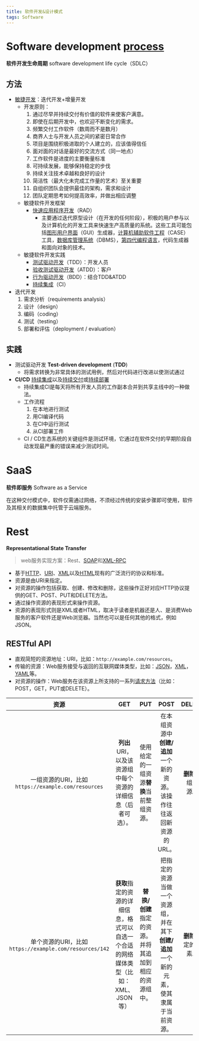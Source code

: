 ```yaml
---
title: 软件开发&设计模式
tags: Software
---
```


# Software development [process](https://en.wikipedia.org/wiki/Software_development_process)

**软件开发生命周期** software development life cycle（SDLC）

## 方法

- [敏捷开发](https://en.wikipedia.org/wiki/Agile_software_development)：迭代开发+增量开发
  - 开发原则：
    1. 通过尽早并持续交付有价值的软件来使客户满意。
    2. 即使在后期开发中，也欢迎不断变化的需求。
    3. 频繁交付工作软件（数周而不是数月）
    4. 商界人士与开发人员之间的紧密日常合作
    5. 项目是围绕积极进取的个人建立的，应该值得信任
    6. 面对面的对话是最好的交流方式（同一地点）
    7. 工作软件是进度的主要衡量标准
    8. 可持续发展，能够保持稳定的步伐
    9. 持续关注技术卓越和良好的设计
    10. 简洁性（最大化未完成工作量的艺术）至关重要
    11. 自组织团队会提供最佳的架构，需求和设计
    12. 团队定期思考如何提高效率，并做出相应调整
  - 敏捷软件开发框架
    - [快速应用程序开发](https://en.wikipedia.org/wiki/Rapid_application_development)（RAD）
      - 主要通过迭代原型设计（在开发的任何阶段），积极的用户参与以及计算机化的开发工具来快速生产高质量的系统。这些工具可能包括[图形用户界面](https://en.wikipedia.org/wiki/Graphical_User_Interface)（GUI）生成器，[计算机辅助软件工程](https://en.wikipedia.org/wiki/Computer_Aided_Software_Engineering)（CASE）工具，[数据库管理系统](https://en.wikipedia.org/wiki/Database_Management_System)（DBMS），[第四代编程语言](https://en.wikipedia.org/wiki/Fourth-generation_programming_language)，代码生成器和面向对象的技术。
  - 敏捷软件开发实践
    - [测试驱动开发](https://en.wikipedia.org/wiki/Test-driven_development)（TDD）：开发人员
    - [验收测试驱动开发](https://en.wikipedia.org/wiki/Acceptance_test-driven_development)（ATDD）：客户
    - [行为驱动开发](https://en.wikipedia.org/wiki/Behavior-driven_development)（BDD）：结合TDD&ATDD
    - [持续集成](https://en.wikipedia.org/wiki/Continuous_integration)（CI）
- 迭代开发
  1. 需求分析（requirements analysis）
  2. 设计（design）
  3. 编码（coding）
  4. 测试（testing）
  5. 部署和评估（deployment / evaluation）

## 实践

- 测试驱动开发  **Test-driven development** (**TDD**) 
  - 将需求转换为非常具体的测试用例，然后对代码进行改进以使测试通过
- **CI/CD** [持续集成](https://en.wikipedia.org/wiki/Continuous_integration)以及[持续交付](https://en.wikipedia.org/wiki/Continuous_delivery)或[持续部署](https://en.wikipedia.org/wiki/Continuous_deployment)
  - 持续集成CI是每天将所有开发人员的工作副本合并到共享主线中的一种做法。
  - 工作流程
    1. 在本地进行测试
    2. 用CI编译代码
    3. 在CI中运行测试
    4. 从CI部署工件
  - CI / CD生态系统的关键组件是测试环境，它通过在软件交付的早期阶段自动发现最严重的错误来减少测试时间。

# SaaS

**软件即服务** Software as a Service

在这种交付模式中，软件仅需通过网络，不须经过传统的安装步骤即可使用，软件及其相关的数据集中托管于云端服务。

# Rest

**Representational State Transfer** 

> web服务实现方案：Rest、[SOAP](https://zh.wikipedia.org/wiki/SOAP)和[XML-RPC](https://zh.wikipedia.org/wiki/XML-RPC)

- 基于[HTTP](https://zh.wikipedia.org/wiki/HTTP)、[URI](https://zh.wikipedia.org/wiki/URI)、[XML](https://zh.wikipedia.org/wiki/XML)以及[HTML](https://zh.wikipedia.org/wiki/HTML)现有的广泛流行的协议和标准。
- 资源是由URI来指定。
- 对资源的操作包括获取、创建、修改和删除，这些操作正好对应HTTP协议提供的GET、POST、PUT和DELETE方法。
- 通过操作资源的表现形式来操作资源。
- 资源的表现形式则是XML或者HTML，取决于读者是机器还是人、是消费Web服务的客户软件还是Web浏览器。当然也可以是任何其他的格式，例如JSON。

## **RESTful API**

- 直观简短的资源地址：URI，比如：`http://example.com/resources`。
- 传输的资源：Web服务接受与返回的互联网媒体类型，比如：[JSON](https://zh.wikipedia.org/wiki/JSON)，[XML](https://zh.wikipedia.org/wiki/XML)，[YAML](https://zh.wikipedia.org/wiki/YAML)等。
- 对资源的操作：Web服务在该资源上所支持的一系列[请求方法](https://zh.wikipedia.org/wiki/超文本传输协议#请求方法)（比如：POST，GET，PUT或DELETE）。

|                          资源                          |                             GET                              |                          PUT                          |                             POST                             |        DELETE        |
| :----------------------------------------------------: | :----------------------------------------------------------: | :---------------------------------------------------: | :----------------------------------------------------------: | :------------------: |
|   一组资源的URI，比如`https://example.com/resources`   | **列出**URI，以及该资源组中每个资源的详细信息（后者可选）。  |       使用给定的一组资源**替换**当前整组资源。        | 在本组资源中**创建/追加**一个新的资源。该操作往往返回新资源的URL。 |  **删除**整组资源。  |
| 单个资源的URI，比如`https://example.com/resources/142` | **获取**指定的资源的详细信息，格式可以自选一个合适的网络媒体类型（比如：XML、JSON等） | **替换/创建**指定的资源。并将其追加到相应的资源组中。 | 把指定的资源当做一个资源组，并在其下**创建/追加**一个新的元素，使其隶属于当前资源。 | **删除**指定的元素。 |


